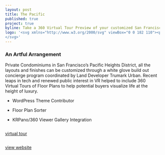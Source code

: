 ```yaml
---
layout: post
title: The Pacific
published: true
project: true
byline: Take a 360 Virtual Tour Preview of your customized San Francisco home
logo: '<svg xmlns="http://www.w3.org/2000/svg" viewBox="0 0 182 110"><path d="M172.4 9.6v90.5H9.4V9.6h163m4.3-4.3H5.1v99.3h171.7V5.3h-.1z" class="st0"/><path d="M111.6 75.3h-.4v3.3h.4v-3.3zm-34.6 0h-.4v3.3h.4v-3.3zM55.5 77c0 1 .8 1.7 1.8 1.7.7 0 1.1-.2 1.5-.6l-.3-.3c-.4.4-.8.6-1.3.6-.8 0-1.4-.5-1.4-1.3 0-.7.6-1.3 1.3-1.3.5 0 .9.2 1.3.5l.3-.3c-.4-.4-1-.6-1.6-.6-.8-.1-1.6.6-1.6 1.6M38.3 51.6c0 1.6-.4 2.7-2.3 2.7h-1V44.1h1c1.9 0 2.3.7 2.3 2.3v5.2zm1.7 0v-5.1c0-2.7-1-3.8-4-3.8h-2.7v23.6H35V55.9h1c3.1 0 4-1.7 4-4.3m3.1 24.7c0 .4-.3.6-.6.6h-1.4v-1.1h1.4c.2 0 .3 0 .4.1.2 0 .2.2.2.4m.1.7c.2-.2.3-.5.3-.7 0-.6-.4-.9-1-.9h-1.8v3.3h.4v-1.4h1.4c.2-.1.5-.1.7-.3m6.8.1h-1.2l.6-1.3.6 1.3zm.7 1.5h.4l-1.5-3.3h-.4l-1.5 3.3h.4l.5-1.1h1.5l.6 1.1zm6.2-20.8H54l1.4-12.1 1.5 12.1zm1 8.4h1.8l-3.1-23.6h-2.1l-3.1 23.6h1.8l.8-6.9h3l.9 6.9zm5.8 12.4h.4v-3.3h-.4v3.3zm5.9-2.9h2.2v-.4h-2.6v3.3h.4v-1.5H71v-.4h-1.4v-1zm9.2-12.8v-4.6H77V63c0 1.2-.5 2-1.7 2-1 0-1.7-.7-1.7-2.1V46.1c0-1.4.7-2.1 1.7-2.1 1.1 0 1.7.8 1.7 2v4.2h1.8V46c0-2-1.1-3.5-3.4-3.5-2.1 0-3.4 1.4-3.4 3.7v16.5c0 2.3 1.4 3.7 3.4 3.7 2.3 0 3.4-1.5 3.4-3.5m5-31.6H85v-.4h-2.7v.4h1.2v2.9h.4l-.1-2.9zM82.3 77c0-.7.6-1.3 1.3-1.3.5 0 .9.2 1.3.5l.3-.3c-.4-.4-1-.6-1.6-.6-1 0-1.7.7-1.7 1.7s.8 1.7 1.8 1.7c.7 0 1.1-.2 1.5-.6l-.3-.3c-.4.4-.8.6-1.3.6-.6-.1-1.3-.6-1.3-1.4m9.9-42.8h.4v-3.3h-.4v1.4h-2.1v-1.4h-.4v3.3h.4v-1.5h2.1v1.5zm-.1 32h1.8V42.6h-1.8v23.6zm6 10.5H96v-1.4h-.4v3.3h.4v-1.5h2.1v1.5h.4v-3.3h-.4v1.4zm-.3-42.5h2.7v-.4h-2.4v-1.1h1.2v-.4h-1.2v-1h2.3v-.4h-2.7l.1 3.3zm5.8 44.4h2.7v-.4H104v-1.1h1.2v-.4H104v-1h2.3v-.4h-2.7v3.3zm6.3-34.5h4.1v-1.5h-5.8v23.6h1.8V54.9h4v-1.5h-4l-.1-9.3zm9.8 33.6v-.9h-1.5v.4h1.1v.5c0 .3-.4.5-.7.6h-.4c-.8 0-1.4-.5-1.4-1.3s.6-1.3 1.4-1.3c.5 0 .8.2 1.1.5l.3-.3c-.4-.4-.8-.6-1.4-.6-1 0-1.8.7-1.8 1.7s.8 1.7 1.8 1.7c.2 0 .4 0 .6-.1.5-.1.9-.4.9-.9m7.3-1h-2.1v-1.4h-.4v3.3h.4v-1.5h2.1v1.5h.4v-3.3h-.4v1.4zm-.2-10.5h1.8V42.6h-1.8v23.6zm6.9 9.5h1.2v-.4h-2.7v.4h1.2v2.9h.4l-.1-2.9zm8.7 1.9c0-.4-.2-.7-.6-.8-.2-.1-.4-.1-.7-.1h-.5c-.4 0-.5 0-.7-.1-.1-.1-.2-.2-.2-.3 0-.5.6-.6 1-.6.5 0 .8.1 1.1.4l.2-.3c-.4-.3-.8-.5-1.4-.5-.6 0-1.4.3-1.4 1 0 .3.1.5.3.6s.4.2.8.2h.7c.3 0 .7.2.7.6 0 .5-.7.7-1.1.7-.6 0-.9-.2-1.4-.6l-.3.3c.5.5.9.7 1.6.7 1-.1 1.9-.4 1.9-1.2m5.3-19.3V63c0 1.2-.5 2-1.7 2-1 0-1.7-.7-1.7-2.1V46.1c0-1.4.7-2.1 1.7-2.1 1.1 0 1.7.8 1.7 2v4.2h1.8V46c0-2-1.1-3.5-3.4-3.5-2.1 0-3.4 1.4-3.4 3.7v16.5c0 2.3 1.4 3.7 3.4 3.7 2.3 0 3.4-1.6 3.4-3.6v-4.6l-1.8.1z" class="st0"/>
</svg>'
---
```


### An Artful Arrangement 

Private Condominiums in San Francisco’s Pacific Heights District, all the layouts and finishes can be customized through a white glove build out concierge program coordinated by Land Developer Trumark Urban. Recent leaps in tech and renewed public interest in VR helped to include 360 Virtual Tours of Floor Plans to help potential buyers visualize life at the height of luxury.

* WordPress Theme Contributor

* Floor Plan Sorter

* KRPano/360 Viewer Gallery Integration

<div class="entry__screensnap entry__screensnap--half">
<img src="{{ site.url }}/images/PAC-desktop-website.min.png" alt="" title=""><img src="{{ site.url }}/images/PAC-mobile-tour.min.png" alt="" title="">	
</div>

<a class="grad--pac" href="http://thepacificheights.com/pac-panos/grand-penthouse.html" target="_blank">virtual tour</a>

<div class="entry__screensnap entry__screensnap--half">
<img src="{{ site.url }}/images/PAC-mobile-website.min.png" alt="" title=""><img src="{{ site.url }}/images/PAC-desktop-tour.min.png" alt="" title="">	
</div>

<a class="grad--pac" href="http://thepacificheights.com/building" target="_blank">view website</a>
